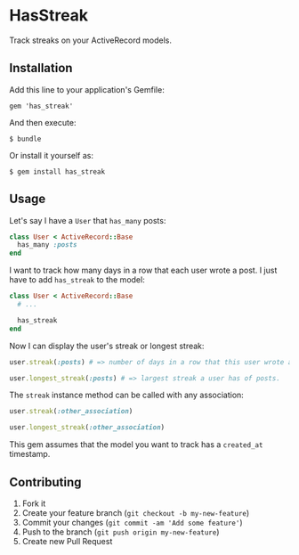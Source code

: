# HasStreak

Track streaks on your ActiveRecord models.

## Installation

Add this line to your application's Gemfile:

    gem 'has_streak'

And then execute:

    $ bundle

Or install it yourself as:

    $ gem install has_streak

## Usage

Let's say I have a <code>User</code> that <code>has_many</code> posts:

```ruby
class User < ActiveRecord::Base
  has_many :posts
end
```

I want to track how many days in a row that each user wrote a post. I just have to add <code>has_streak</code> to the model:

```ruby
class User < ActiveRecord::Base
  # ...

  has_streak
end
```

Now I can display the user's streak or longest streak:

```ruby
user.streak(:posts) # => number of days in a row that this user wrote a post.

user.longest_streak(:posts) # => largest streak a user has of posts.
```

The <code>streak</code> instance method can be called with any association:

```ruby
user.streak(:other_association)

user.longest_streak(:other_association)
```

This gem assumes that the model you want to track has a <code>created_at</code> timestamp.

## Contributing

1. Fork it
2. Create your feature branch (`git checkout -b my-new-feature`)
3. Commit your changes (`git commit -am 'Add some feature'`)
4. Push to the branch (`git push origin my-new-feature`)
5. Create new Pull Request
